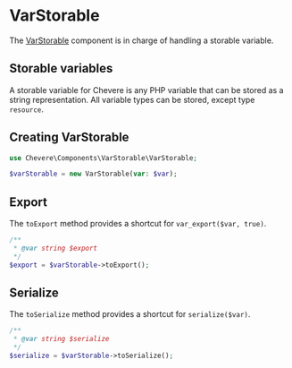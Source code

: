 # VarStorable

The [VarStorable](../reference/Chevere/Components/VarStorable/VarStorable.md) component is in charge of handling a storable variable.

## Storable variables

A storable variable for Chevere is any PHP variable that can be stored as a string representation. All variable types can be stored, except type `resource`.

## Creating VarStorable

```php
use Chevere\Components\VarStorable\VarStorable;

$varStorable = new VarStorable(var: $var);
```

## Export

The `toExport` method provides a shortcut for `var_export($var, true)`.

```php
/**
 * @var string $export
 */
$export = $varStorable->toExport();
```

## Serialize

The `toSerialize` method provides a shortcut for `serialize($var)`.

```php
/**
 * @var string $serialize
 */
$serialize = $varStorable->toSerialize();
```
